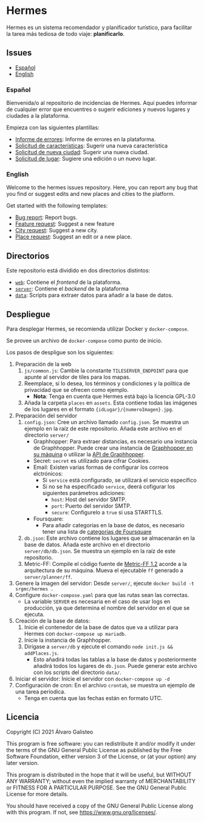 # Hermes

Hermes es un sistema recomendador y planificador turístico, para facilitar la tarea más tediosa de todo viaje: **planificarlo**.

## Issues

- [Español](#español)
- [English](#english)

### Español

Bienvenida/o al repositorio de incidencias de Hermes. Aquí puedes informar de cualquier error que encuentres o sugerir ediciones y nuevos lugares y ciudades a la plataforma.

Empieza con las siguientes plantillas:

- [Informe de errores](https://github.com/SrGMC/hermes-issues/issues/new?assignees=SrGMC&labels=bug&template=es_bug_report.md&title=%5BBUG%5D+): Informe de errores en la plataforma.
- [Solicitud de características](https://github.com/SrGMC/hermes-issues/issues/new?assignees=SrGMC&labels=enhancement&template=es_feature_request.md&title=%5BFEATURE%5D+): Sugerir una nueva característica
- [Solicitud de nueva ciudad](https://github.com/SrGMC/hermes-issues/issues/new?assignees=SrGMC&labels=city+request&template=es_city_request.md&title=%5BCIUDAD%5D+): Sugerir una nueva ciudad.
- [Solicitud de lugar](https://github.com/SrGMC/hermes-issues/issues/new?assignees=SrGMC&labels=place+request&template=es_place_request.md&title=%5BLUGAR%5D+): Sugiere una edición o un nuevo lugar.

### English

Welcome to the hermes issues repository. Here, you can report any bug that you find or suggest edits and new places and cities to the platform.

Get started with the following templates:
- [Bug report](https://github.com/SrGMC/hermes-issues/issues/new?assignees=SrGMC&labels=bug&template=en_bug_report.md&title=%5BBUG%5D+): Report bugs.
- [Feature request](https://github.com/SrGMC/hermes-issues/issues/new?assignees=SrGMC&labels=enhancement&template=en_feature_request.md&title=%5BFEATURE%5D+): Suggest a new feature
- [City request](https://github.com/SrGMC/hermes-issues/issues/new?assignees=SrGMC&labels=city+request&template=en_city_request.md&title=%5BCITY%5D+): Suggest a new city.
- [Place request](https://github.com/SrGMC/hermes-issues/issues/new?assignees=SrGMC&labels=place+request&template=en_place_request.md&title=%5BPLACE%5D+): Suggest an edit or a new place.

## Directorios

Este repositorio está dividido en dos directorios distintos:

- [`web`](web/): Contiene el _frontend_ de la plataforma.
- [`server`](server/): Contiene el _backend_ de la plataforma
- [`data`](data/): Scripts para extraer datos para añadir a la base de datos.

## Despliegue

Para desplegar Hermes, se recomienda utilizar Docker y `docker-compose`.

Se provee un archivo de `docker-compose` como punto de inicio.

Los pasos de despligue son los siguientes:

1. Preparación de la web
    1. `js/common.js`: Cambie la constante `TILESERVER_ENDPOINT` para que apunte al servidor de tiles para los mapas.
    2. Reemplace, si lo desea, los términos y condiciones y la política de privacidad que se ofrecen como ejemplo.
        - **Nota**: Tenga en cuenta que Hermes está bajo la licencia GPL-3.0 
    3. Añada la carpeta `places` en `assets`. Esta contiene todas las imágenes de los lugares en el formato `{idLugar}/{numeroImagen}.jpg`.
2. Preparación del servidor
    1. `config.json`: Cree un archivo llamado `config.json`. Se muestra un ejemplo en la raíz de este repositorio. Añada este archivo en el directorio `server/`
        - Graphhopper: Para extraer distancias, es necesario una instancia de Graphhopper. Puede crear una instancia de [Graphhopper en su máquina](https://github.com/graphhopper/graphhopper) o utilizar la [API de Graphhopper](https://www.graphhopper.com/pricing/).
        - Secret: `secret` es utilizado para cifrar Cookies.
        - Email: Existen varias formas de configurar los correos elctrónicos:
            + Si `service` está configurado, se utilizará el servicio especifico
            + Si no se ha especificado `service`, deerá cofigurar los siguientes parámetros adiciones:
                * `host`: Host del servidor SMTP.
                * `port`: Puerto del servidor SMTP.
                * `secure`: Configurelo a `true` si usa STARTTLS.
        - Foursquare:
            + Para añadir categorias en la base de datos, es necesario tener una lista de [categorias de Foursquare](https://developer.foursquare.com/docs/build-with-foursquare/categories/)
    2. `db.json`: Este archivo contiene los lugares que se almacenarán en la base de datos. Añada este archivo en el directorio `server/db/db.json`. Se muestra un ejemplo en la raíz de este repositorio.
    3. Metric-FF: Compile el código fuente de [Metric-FF 1.2](https://fai.cs.uni-saarland.de/hoffmann/metric-ff.html) acorde a la arquitectura de su máquina. Mueva el ejecutable `ff` generado a  `server/planner/ff`.
3. Genere la imagen del servidor: Desde `server/`, ejecute `docker build -t srgmc/hermes .`
4. Configure  `docker-compose.yaml` para que las rutas sean las correctas.
    - La variable `SERVER` es necesaria en el caso de usar logs en producción, ya que determina el nombre del servidor en el que se ejecuta.
5. Creación de la base de datos: 
    1. Inicie el contenedor de la base de datos que va a utilizar para Hermes con `docker-compose up mariadb`.
    2. Inicie la instancia de Graphhopper.
    3. Dirígase a `server/db` y ejecute el comando `node init.js && addPlaces.js`. 
        - Esto añadirá todas las tablas a la base de datos y posteriormente añadirá todos los lugares de `db.json`. Puede generar este archivo con los scripts del directorio `data/`.
6. Iniciar el servidor: Inicie el servidor con `docker-compose up -d`
7. Configuración de cron: En el archivo `crontab`, se muestra un ejemplo de una tarea períodica.
    - Tenga en cuenta que las fechas están en formato UTC.

## Licencia

Copyright (C) 2021  Álvaro Galisteo

This program is free software: you can redistribute it and/or modify
it under the terms of the GNU General Public License as published by
the Free Software Foundation, either version 3 of the License, or
(at your option) any later version.

This program is distributed in the hope that it will be useful,
but WITHOUT ANY WARRANTY; without even the implied warranty of
MERCHANTABILITY or FITNESS FOR A PARTICULAR PURPOSE.  See the
GNU General Public License for more details.

You should have received a copy of the GNU General Public License
along with this program.  If not, see <https://www.gnu.org/licenses/>.
